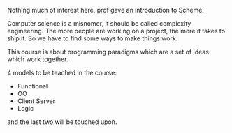 Nothing much of interest here, prof gave an introduction to Scheme.

Computer science is a misnomer, it should be called complexity engineering.
The more people are working on a project, the more it takes to ship it. So we have to find some ways to make things work.

This course is about programming paradigms which are a set of ideas which work together.

4 models to be teached in the course:
* Functional
* OO
* Client Server
* Logic

and the last two will be touched upon.
